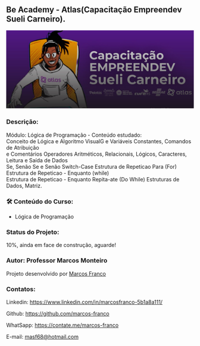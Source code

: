 ## Be Academy - Atlas(Capacitação Empreendev Sueli Carneiro).

![preview](./imagens/preview4.jpg)


### Descrição:

Módulo: Lógica de Programação - Conteúdo estudado:<br>
Conceito de Lógica e Algoritmo VisualG e Variáveis Constantes, Comandos de Atribuição <br>
e Comentários Operadores Aritméticos, Relacionais, Lógicos, Caracteres, Leitura e Saída de Dados <br>
Se, Senão Se e Senão Switch-Case Estrutura de Repeticao Para (For) Estrutura de Repeticao - Enquanto (while) <br> Estrutura de Repeticao - Enquanto Repita-ate (Do While) Estruturas de Dados, Matriz.


### 🛠 Conteúdo do Curso:
- Lógica de Programação

### Status do Projeto:
10%, ainda em face de construção, aguarde!

### Autor: Professor Marcos Monteiro
Projeto desenvolvido por [Marcos Franco](https://www.linkedin.com/in/marcosfranco-5b1a8a111/)

### Contatos:
Linkedin: https://www.linkedin.com/in/marcosfranco-5b1a8a111/

Github: https://github.com/marcos-franco

WhatSapp: https://contate.me/marcos-franco

E-mail: masf68@hotmail.com

